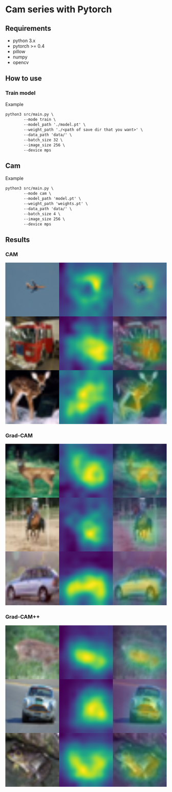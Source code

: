 # Cam series with Pytorch

## Requirements

* python 3.x
* pytorch >= 0.4
* pillow
* numpy
* opencv


## How to use

### Train model

Example
```
python3 src/main.py \
        --mode train \
        --model_path './model.pt' \
        --weight_path './<path of save dir that you want>' \
        --data_path 'data/' \
        --batch_size 32 \
        --image_size 256 \
        --device mps
```

## Cam

Example

```
python3 src/main.py \
        --mode cam \
        --model_path 'model.pt' \
        --weight_path 'weights.pt' \
        --data_path 'data/' \
        --batch_size 4 \
        --image_size 256 \
        --device mps
```

## Results
### CAM
![](./cam.png)

### Grad-CAM
![](./grad-cam.png)

### Grad-CAM++
![](./grad-cam++.png)

